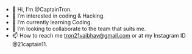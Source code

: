 - 👋 Hi, I’m @CaptainTron.
- 👀 I’m interested in coding & Hacking.     
- 🌱 I’m currently learning Coding.
- 💞️ I’m looking to collaborate to the team that suits me.
- 📫 How to reach me tron21vaibhav@gmail.com or at my Instagram ID @21captain11.

<!---
CaptainTron/CaptainTron is a ✨ special ✨ repository because its `README.md` (this file) appears on your GitHub profile.
You can click the Preview link to take a look at your changes.
--->
